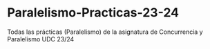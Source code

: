 # Paralelismo-Practicas-23-24
Todas las prácticas (Paralelismo) de la asignatura de Concurrencia y Paralelismo UDC 23/24
